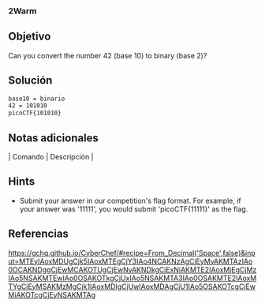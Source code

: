 ### 2Warm
## Objetivo

Can you convert the number 42 (base 10) to binary (base 2)?
## Solución
```bash
base10 = binario
42 = 101010
picoCTF{101010}
```
## Notas adicionales

| Comando | Descripción |
## Hints

- Submit your answer in our competition's flag format. For example, if your answer was '11111', you would submit 'picoCTF{11111}' as the flag.

## Referencias

https://gchq.github.io/CyberChef/#recipe=From_Decimal('Space',false)&input=MTEyIAoxMDUgCjk5IAoxMTEgCjY3IAo4NCAKNzAgCjEyMyAKMTAzIAo0OCAKNDggCjEwMCAKOTUgCjEwNyAKNDkgCjExNiAKMTE2IAoxMjEgCjMzIAo5NSAKMTEwIAo0OSAKOTkgCjUxIAo5NSAKMTA3IAo0OSAKMTE2IAoxMTYgCjEyMSAKMzMgCjk1IAoxMDIgCjUwIAoxMDAgCjU1IAo5OSAKOTcgCjEwMiAKOTcgCjEyNSAKMTAg